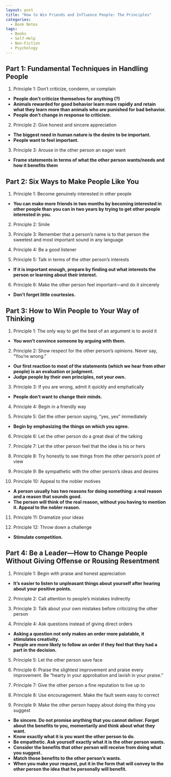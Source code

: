 ```yaml
---
layout: post
title: "How to Win Friends and Influence People: The Principles"
categories:
  - Book Notes
tags:
  - Books
  - Self-Help
  - Non-Fiction
  - Psychology
---
```


## Part 1: Fundamental Techniques in Handling People
1. Principle 1: Don’t criticize, condemn, or complain
* **People don’t criticize themselves for anything (?)**
* **Animals rewarded for good behavior learn more rapidly and retain what they learn more than animals who are punished for bad behavior.**
* **People don’t change in response to criticism.**

2. Principle 2: Give honest and sincere appreciation
* **The biggest need in human nature is the desire to be important.**
* **People want to feel important.**

3. Principle 3: Arouse in the other person an eager want
* **Frame statements in terms of what the other person wants/needs and how it benefits them**

## Part 2: Six Ways to Make People Like You
1. Principle 1: Become genuinely interested in other people
* **You can make more friends in two months by becoming interested in other people than you can in two years by trying to get other people interested in you.**

2. Principle 2: Smile

3. Principle 3: Remember that a person’s name is to that person the sweetest and most important sound in any language

4. Principle 4: Be a good listener

5. Principle 5: Talk in terms of the other person’s interests
* **If it is important enough, prepare by finding out what interests the person or learning about their interest.**

6. Principle 6: Make the other person feel important—and do it sincerely
* **Don’t forget little courtesies.**

## Part 3: How to Win People to Your Way of Thinking
1. Principle 1: The only way to get the best of an argument is to avoid it
* **You won’t convince someone by arguing with them.**

2. Principle 2: Show respect for the other person’s opinions. Never say, “You’re wrong.”
* **Our first reaction to most of the statements (which we hear from other people) is an evaluation or judgment.**
* **Judge people by their own principles, not your own.**

3. Principle 3: If you are wrong, admit it quickly and emphatically
* **People don’t want to change their minds.**

4. Principle 4: Begin in a friendly way

5. Principle 5: Get the other person saying, “yes, yes” immediately
* **Begin by emphasizing the things on which you agree.**

6. Principle 6: Let the other person do a great deal of the talking

7. Principle 7: Let the other person feel that the idea is his or hers

8. Principle 8: Try honestly to see things from the other person’s point of view

9. Principle 9: Be sympathetic with the other person’s ideas and desires

10. Principle 10: Appeal to the nobler motives
* **A person usually has two reasons for doing something: a real reason and a reason that sounds good.**
* **The person will think of the real reason, without you having to mention it.  Appeal to the nobler reason.**

11. Principle 11: Dramatize your ideas

12. Principle 12: Throw down a challenge
* **Stimulate competition.**

## Part 4: Be a Leader—How to Change People Without Giving Offense or Rousing Resentment
1. Principle 1: Begin with praise and honest appreciation
* **It’s easier to listen to unpleasant things about yourself after hearing about your positive points.**

2. Principle 2: Call attention to people’s mistakes indirectly

3. Principle 3: Talk about your own mistakes before criticizing the other person

4. Principle 4: Ask questions instead of giving direct orders
* **Asking a question not only makes an order more palatable, it stimulates creativity.**  
* **People are more likely to follow an order if they feel that they had a part in the decision.**

5. Principle 5: Let the other person save face

6. Principle 6: Praise the slightest improvement and praise every improvement. Be “hearty in your approbation and lavish in your praise.”

7. Principle 7: Give the other person a fine reputation to live up to

8. Principle 8: Use encouragement. Make the fault seem easy to correct

9. Principle 9: Make the other person happy about doing the thing you suggest
* **Be sincere.  Do not promise anything that you cannot deliver.  Forget about the benefits to you, momentarily and think about what they want.**
* **Know exactly what it is you want the other person to do.**
* **Be empathetic.  Ask yourself exactly what it is the other person wants.**
* **Consider the benefits that other person will receive from doing what you suggest.**
* **Match those benefits to the other person’s wants.**
* **When you make your request, put it in the form that will convey to the other person the idea that he personally will benefit.**

